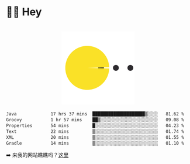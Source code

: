 
# 👋🏻 Hey
<div align="center">
	<br>
	<img src="https://raw.githubusercontent.com/Aniket965/Aniket965/master/pacman.svg?sanitize=true" width="200" height="200">
	<br>
</div>

<!--START_SECTION:waka-->

```text
Java             17 hrs 37 mins  ████████████████████▒░░░░   81.62 %
Groovy           1 hr 57 mins    ██▒░░░░░░░░░░░░░░░░░░░░░░   09.08 %
Properties       54 mins         █░░░░░░░░░░░░░░░░░░░░░░░░   04.23 %
Text             22 mins         ▒░░░░░░░░░░░░░░░░░░░░░░░░   01.74 %
XML              20 mins         ▒░░░░░░░░░░░░░░░░░░░░░░░░   01.55 %
Gradle           14 mins         ▒░░░░░░░░░░░░░░░░░░░░░░░░   01.10 %
```

<!--END_SECTION:waka-->

 ➡️  来我的网站瞧瞧吗？[这里](https://www.shaolongfei.com)
